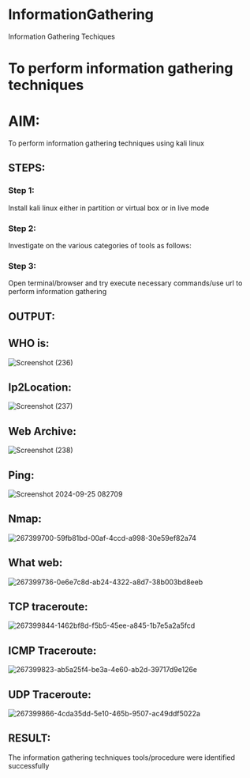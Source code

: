 # InformationGathering
Information Gathering Techiques

# To perform information gathering techniques

# AIM:

To perform information gathering techniques using kali linux 

## STEPS:

### Step 1:

Install kali linux either in partition or virtual box or in live mode

### Step 2:

Investigate on the various categories of tools as follows:

### Step 3:
Open terminal/browser and try execute necessary commands/use url to perform information gathering


## OUTPUT:
## WHO is:
![Screenshot (236)](https://github.com/user-attachments/assets/977bd62f-e2d0-4781-9c70-b1a39f9f34ac)


## Ip2Location:
![Screenshot (237)](https://github.com/user-attachments/assets/1b8e652b-0ef8-4597-89bb-1ed26cf5b4c7)




## Web Archive:
![Screenshot (238)](https://github.com/user-attachments/assets/eef42b99-607b-4747-a270-4a7e40171730)

## Ping:
![Screenshot 2024-09-25 082709](https://github.com/user-attachments/assets/dc928fda-00cd-4bfe-84cb-622f9c756ad9)

## Nmap:
![267399700-59fb81bd-00af-4ccd-a998-30e59ef82a74](https://github.com/user-attachments/assets/07b1b5be-ec9b-4571-995a-2b03fd3b2fc6)

## What web:
![267399736-0e6e7c8d-ab24-4322-a8d7-38b003bd8eeb](https://github.com/user-attachments/assets/8acf0e5a-10f9-4214-9fcc-55da83884c08)

## TCP traceroute:
![267399844-1462bf8d-f5b5-45ee-a845-1b7e5a2a5fcd](https://github.com/user-attachments/assets/08804c68-0647-4baa-81f2-3f9523d78633)

## ICMP Traceroute:
![267399823-ab5a25f4-be3a-4e60-ab2d-39717d9e126e](https://github.com/user-attachments/assets/7002816c-9f6f-4031-a17a-bf3bed119ff6)

## UDP Traceroute:
![267399866-4cda35dd-5e10-465b-9507-ac49ddf5022a](https://github.com/user-attachments/assets/8b40ddde-3488-44cc-a308-f7614f03bc37)

## RESULT:
The information gathering techniques tools/procedure were  identified successfully

